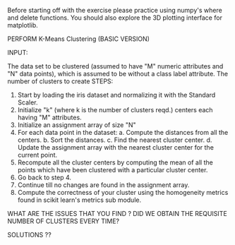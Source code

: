 Before starting off with the exercise please practice using numpy's where and delete functions. You should also explore the 3D plotting interface for matplotlib.

PERFORM K-Means Clustering (BASIC VERSION)

INPUT: 

The data set to be clustered (assumed to have "M" numeric attributes and "N" data points), which is assumed to be without a class label attribute. 
The number of clusters to create
STEPS:

1. Start by loading the iris dataset and normalizing it with the Standard Scaler.
2. Initialize "k" (where k is the number of clusters reqd.) centers each having "M" attributes.
3. Initialize an assignment array of size "N"
4. For each data point in the dataset:
  a. Compute the distances from all the centers.
  b. Sort the distances.
  c. Find the nearest cluster center.
  d. Update the assignment array with the nearest cluster center for the current point.
5. Recompute all the cluster centers by computing the mean of all the points which have been clustered with a particular cluster center.
6. Go back to step 4.
7. Continue till no changes are found in the assignment array.
8. Compute the correctness of your cluster using the homogeneity metrics found in scikit learn's metrics sub module.

WHAT ARE THE ISSUES THAT YOU FIND ? DID WE OBTAIN THE REQUISITE NUMBER OF CLUSTERS EVERY TIME?

SOLUTIONS ??
